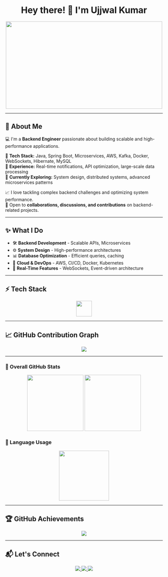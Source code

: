 <h1 align="center">Hey there! 👋 I'm Ujjwal Kumar</h1>

<p align="center">
  <img src="https://media.giphy.com/media/qgQUggAC3Pfv687qPC/giphy.gif" width="500" height="280">
</p>

---

## 🚀 About Me  
💻 I'm a **Backend Engineer** passionate about building scalable and high-performance applications.  

🔹 **Tech Stack:** Java, Spring Boot, Microservices, AWS, Kafka, Docker, WebSockets, Hibernate, MySQL  
🔹 **Experience:** Real-time notifications, API optimization, large-scale data processing  
🔹 **Currently Exploring:** System design, distributed systems, advanced microservices patterns  

📈 I love tackling complex backend challenges and optimizing system performance.  
🤝 Open to **collaborations, discussions, and contributions** on backend-related projects.  

---

## ✨ What I Do  
- 🛠 **Backend Development** - Scalable APIs, Microservices  
- ⚙️ **System Design** - High-performance architectures  
- 📊 **Database Optimization** - Efficient queries, caching  
- 🚀 **Cloud & DevOps** - AWS, CI/CD, Docker, Kubernetes  
- 🔄 **Real-Time Features** - WebSockets, Event-driven architecture  

---

## ⚡ Tech Stack  
<p align="center">
  <img src="https://skillicons.dev/icons?i=java,spring,aws,docker,kubernetes,kafka,mysql,hibernate,redis,git,github,postman" height="50">
</p>

---

## 📈 GitHub Contribution Graph  
<p align="center">
  <img src="https://github-readme-activity-graph.vercel.app/graph?username=ujjwalsnoodifyy&theme=react-dark&hide_border=true&area=true">
</p>

---

### **📌 Overall GitHub Stats**  
<p align="center">
  <img src="https://github-readme-stats.vercel.app/api?username=ujjwalsnoodifyy&show_icons=true&theme=radical&count_private=true&hide_border=true" height="180">
  <img src="https://github-readme-streak-stats.herokuapp.com/?user=ujjwalsnoodifyy&theme=radical&hide_border=true" height="180">
</p>

### **📌 Language Usage**  
<p align="center">
  <img src="https://github-readme-stats.vercel.app/api/top-langs/?username=ujjwalsnoodifyy&layout=compact&theme=radical&hide_border=true" height="160">
</p>

---

## 🏆 GitHub Achievements  
<p align="center">
  <img src="https://github-profile-trophy.vercel.app/?username=ujjwalsnoodifyy&theme=radical&no-bg=true&margin-w=15&column=7">
</p>

---

## 📬 Let's Connect  
<p align="center">
  <a href="https://www.linkedin.com/in/ujjwal-kumar-techie" target="_blank">
    <img src="https://img.shields.io/badge/LinkedIn-0077B5?style=for-the-badge&logo=linkedin&logoColor=white">
  </a>
  <a href="mailto:uk47kumar@gmail.com" target="_blank">
  <img src="https://img.shields.io/badge/Email-D14836?style=for-the-badge&logo=gmail&logoColor=white">
</a>
  <a href="https://github.com/uk47kumar">
    <img src="https://img.shields.io/badge/GitHub-100000?style=for-the-badge&logo=github&logoColor=white">
  </a>
</p>
